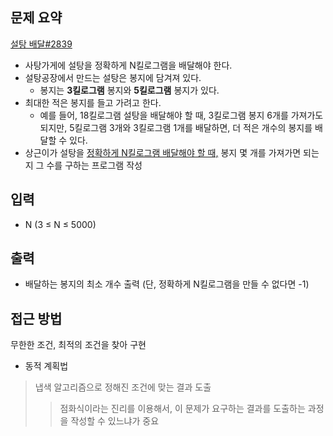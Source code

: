 ## 문제 요약
[설탕 배달#2839](https://www.acmicpc.net/problem/2839)
- 사탕가게에 설탕을 정확하게 N킬로그램을 배달해야 한다.
- 설탕공장에서 만드는 설탕은 봉지에 담겨져 있다.
    - 봉지는 **3킬로그램** 봉지와 **5킬로그램** 봉지가 있다.
- 최대한 적은 봉지를 들고 가려고 한다.
    - 예를 들어, 18킬로그램 설탕을 배달해야 할 때, 3킬로그램 봉지 6개를 가져가도 되지만, 5킬로그램 3개와 3킬로그램 1개를 배달하면, 더 적은 개수의 봉지를 배달할 수 있다.
- 상근이가 설탕을 <u>정확하게 N킬로그램 배달해야 할 때,</u> 봉지 몇 개를 가져가면 되는지 그 수를 구하는 프로그램 작성

## 입력
- N (3 ≤ N ≤ 5000)

## 출력
- 배달하는 봉지의 최소 개수 출력  (단, 정확하게 N킬로그램을 만들 수 없다면 -1)

## 접근 방법
무한한 조건, 최적의 조건을 찾아 구현
- 동적 계획법
> 냅색 알고리즘으로 정해진 조건에 맞는 결과 도출
>> 점화식이라는 진리를 이용해서, 이 문제가 요구하는 결과를 도출하는 과정을 작성할 수 있느냐가 중요